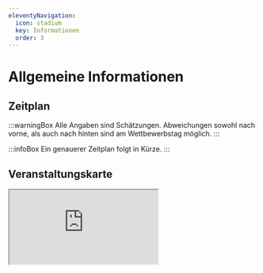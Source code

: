 ```yaml
---
eleventyNavigation:
  icon: stadium
  key: Informationen
  order: 3
---
```


# Allgemeine Informationen

## Zeitplan

:::warningBox
Alle Angaben sind Schätzungen. Abweichungen sowohl nach vorne, als auch nach hinten sind am Wettbewerbstag möglich.
:::

:::infoBox
Ein genauerer Zeitplan folgt in Kürze.
:::

## Veranstaltungskarte

<iframe loading="lazy" src="https://www.google.com/maps/d/embed?mid=1W99kGX95VLFSPbf3UCcs4YmdCGIk8mmt" class="gmaps"></iframe>
